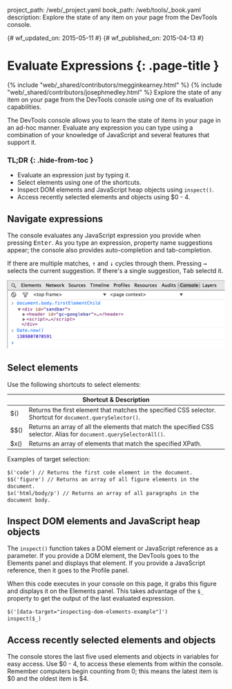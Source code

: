 project_path: /web/_project.yaml
book_path: /web/tools/_book.yaml
description: Explore the state of any item on your page from the DevTools console.

{# wf_updated_on: 2015-05-11 #}
{# wf_published_on: 2015-04-13 #}

# Evaluate Expressions {: .page-title }

{% include "web/_shared/contributors/megginkearney.html" %}
{% include "web/_shared/contributors/josephmedley.html" %}
Explore the state of any item on your page from the DevTools console using one of its evaluation capabilities.

The DevTools console allows you to learn the state of items
in your page in an ad-hoc manner.
Evaluate any expression you can type using a combination
of your knowledge of JavaScript and several features that support it.


### TL;DR {: .hide-from-toc }
- Evaluate an expression just by typing it.
- Select elements using one of the shortcuts.
- Inspect DOM elements and JavaScript heap objects using <code>inspect()</code>.
- Access recently selected elements and objects using $0 - 4.


## Navigate expressions

The console evaluates any JavaScript expression you provide
when pressing <kbd class="kbd">Enter</kbd>.
As you type an expression,
property name suggestions appear;
the console also provides auto-completion and tab-completion.

If there are multiple matches,
<kbd class="kbd">↑</kbd> and <kbd class="kbd">↓</kbd> cycles through them. Pressing <kbd class="kbd">→</kbd> selects the current suggestion.
If there's a single suggestion,
<kbd class="kbd">Tab</kbd> selectd it.

![Simple expressions in the console.](images/evaluate-expressions.png)

## Select elements

Use the following shortcuts to select elements:

<table class="responsive">
  <thead>
    <tr>
      <th colspan="2">Shortcut &amp; Description</th>
    </tr>
  </thead>
  <tbody>
    <tr>
      <td data-th="Shortcut">$()</td>
      <td data-th="Description">Returns the first element that matches the specified CSS selector. Shortcut for <code>document.querySelector()</code>.</td>
    </tr>
    <tr>
      <td data-th="Shortcut">$$()</td>
      <td data-th="Description">Returns an array of all the elements that match the specified CSS selector. Alias for <code>document.querySelectorAll()</code>.</td>
    </tr>
    <tr>
      <td data-th="Shortcut">$x()</td>
      <td data-th="Description">Returns an array of elements that match the specified XPath.</td>
    </tr>
  </tbody>
</table>

Examples of target selection:

    $('code') // Returns the first code element in the document.
    $$('figure') // Returns an array of all figure elements in the document.
    $x('html/body/p') // Returns an array of all paragraphs in the document body.

## Inspect DOM elements and JavaScript heap objects

The `inspect()` function takes a DOM element or JavaScript reference
as a parameter.
If you provide a DOM element,
the DevTools goes to the Elements panel and displays that element.
If you provide a JavaScript reference,
then it goes to the Profile panel.

When this code executes in your console on this page,
it grabs this figure and displays it on the Elements panel.
This takes advantage of the `$_` property
to get the output of the last evaluated expression.

    $('[data-target="inspecting-dom-elements-example"]')
    inspect($_)

## Access recently selected elements and objects

The console stores the last five used elements and objects
in variables for easy access.
Use $0 - 4,
to access these elements from within the console.
Remember computers begin counting from 0;
this means the latest item is $0 and the oldest item is $4.
